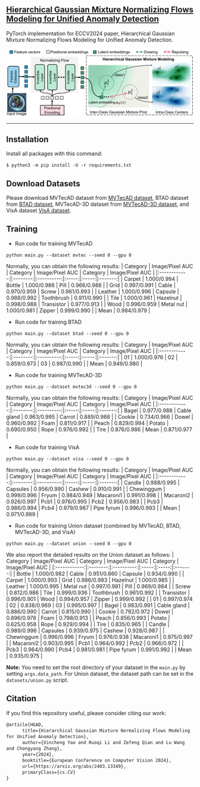 ## [Hierarchical Gaussian Mixture Normalizing Flows Modeling for Unified Anomaly Detection](https://arxiv.org/abs/2403.13349)

PyTorch implementation for ECCV2024 paper, Hierarchical Gaussian Mixture Normalizing Flows Modeling for Unified Anomaly Detection.

<img src="./HGAD-framework.png" width="800">

---

## Installation
Install all packages with this command:
```
$ python3 -m pip install -U -r requirements.txt
```

## Download Datasets
Please download MVTecAD dataset from [MVTecAD dataset](https://www.mvtec.com/de/unternehmen/forschung/datasets/mvtec-ad/), BTAD dataset from [BTAD dataset](http://avires.dimi.uniud.it/papers/btad/btad.zip), MVTecAD-3D dataset from [MVTecAD-3D dataset](https://www.mvtec.com/company/research/datasets/mvtec-3d-ad), and VisA dataset [VisA dataset](https://amazon-visual-anomaly.s3.us-west-2.amazonaws.com/VisA_20220922.tar).


## Training
- Run code for training MVTecAD
```
python main.py --dataset mvtec --seed 0 --gpu 0
```

Normally, you can obtain the following results:
| Category | Image/Pixel AUC | Category | Image/Pixel AUC | Category | Image/Pixel AUC |
|:------------:|:--------:|:----------:|:-----:|:-----:|:-------:|
| Carpet | 1.000/0.994 | Bottle | 1.000/0.986 | Pill | 0.966/0.988 |
| Grid | 0.997/0.991 | Cable | 0.970/0.959 | Screw | 0.961/0.993 |
| Leather | 1.000/0.996 | Capsule | 0.988/0.992 | Toothbrush | 0.911/0.990 |
| Tile | 1.000/0.961 | Hazelnut | 0.998/0.988 | Transistor | 0.977/0.913 |
| Wood | 0.996/0.959 | Metal nut | 1.000/0.981 | Zipper | 0.999/0.990 |
| Mean | 0.984/0.979 | 

- Run code for training BTAD
```
python main.py --dataset btad --seed 0 --gpu 0
```

Normally, you can obtain the following results:
| Category | Image/Pixel AUC | Category | Image/Pixel AUC | Category | Image/Pixel AUC |
|:------------:|:--------:|:----------:|:-----:|:-----:|:-------:|
| 01 | 1.000/0.976 | 02 | 0.859/0.973 | 03 | 0.987/0.990 |
| Mean | 0.949/0.980 | 

- Run code for training MVTecAD-3D
```
python main.py --dataset mvtec3d --seed 0 --gpu 0
```

Normally, you can obtain the following results:
| Category | Image/Pixel AUC | Category | Image/Pixel AUC | Category | Image/Pixel AUC |
|:------------:|:--------:|:----------:|:-----:|:-----:|:-------:|
| Bagel | 0.977/0.988 | Cable gland | 0.963/0.995 | Carrot | 0.889/0.988 |
| Cookie | 0.734/0.966 | Dowel | 0.960/0.992 | Foam | 0.811/0.917 |
| Peach | 0.829/0.994 | Potato | 0.690/0.950 | Rope | 0.976/0.992 |
| Tire | 0.876/0.986 | Mean | 0.871/0.977 | 

- Run code for training VisA
```
python main.py --dataset visa --seed 0 --gpu 0
```

Normally, you can obtain the following results:
| Category | Image/Pixel AUC | Category | Image/Pixel AUC | Category | Image/Pixel AUC |
|:------------:|:--------:|:----------:|:-----:|:-----:|:-------:|
| Candle | 0.988/0.995 | Capsules | 0.956/0.990 | Cashew | 0.910/0.991 |
| Chewinggum | 0.999/0.996 | Fryum | 0.984/0.949 | Macaroni1 | 0.991/0.998 |
| Macaroni2 | 0.926/0.997 | Pcb1 | 0.976/0.995 | Pcb2 | 0.956/0.983 |
| Pcb3 | 0.986/0.994 | Pcb4 | 0.979/0.987 | Pipe fyrum | 0.996/0.993 |
| Mean | 0.971/0.989 | 

- Run code for training Union dataset (combined by MVTecAD, BTAD, MVTecAD-3D, and VisA)
```
python main.py --dataset union --seed 0 --gpu 0
```

We also report the detailed results on the Union dataset as follows:
| Category | Image/Pixel AUC | Category | Image/Pixel AUC | Category | Image/Pixel AUC |
|:------------:|:--------:|:----------:|:-----:|:-----:|:-------:|
| Bottle | 1.000/0.982 | Cable | 0.951/0.860 | Capsule | 0.934/0.990 |
| Carpet | 1.000/0.993 | Grid | 0.986/0.983 | Hazelnut | 1.000/0.985 |
| Leather | 1.000/0.995 | Metal nut | 0.997/0.981 | Pill | 0.969/0.984 |
| Screw | 0.812/0.986 | Tile | 0.999/0.936 | Toothbrush | 0.961/0.992 |
| Transistor | 0.996/0.901 | Wood | 0.994/0.957 | Zipper | 0.999/0.992 |
| 01 | 0.997/0.974 | 02 | 0.838/0.969 | 03 | 0.995/0.997 |
| Bagel | 0.983/0.991 | Cable gland | 0.886/0.990 | Carrot | 0.815/0.990 |
| Cookie | 0.792/0.972 | Dowel | 0.896/0.978 | Foam | 0.798/0.913 |
| Peach | 0.856/0.993 | Potato | 0.625/0.958 | Rope | 0.929/0.994 |
| Tire | 0.835/0.965 |
| Candle | 0.989/0.996 | Capsules | 0.939/0.975 | Cashew | 0.928/0.987 |
| Chewinggum | 0.996/0.996 | Fryum | 0.976/0.938 | Macaroni1 | 0.975/0.997 |
| Macaroni2 | 0.903/0.995 | Pcb1 | 0.964/0.992 | Pcb2 | 0.966/0.972 |
| Pcb3 | 0.964/0.990 | Pcb4 | 0.981/0.981 | Pipe fyrum | 0.991/0.992 |
| Mean | 0.935/0.975 | 

**Note:** You need to set the root directory of your dataset in the `main.py` by setting `args.data_path`. For Union dataset, the dataset path can be set in the `datasets/union.py` script.


## Citation

If you find this repository useful, please consider citing our work:
```
@article{HGAD,
      title={Hierarchical Gaussian Mixture Normalizing Flows Modeling for Unified Anomaly Detection}, 
      author={Xincheng Yao and Ruoqi Li and Zefeng Qian and Lu Wang and Chongyang Zhang},
      year={2024},
      booktitle={European Conference on Computer Vision 2024},
      url={https://arxiv.org/abs/2403.13349},
      primaryClass={cs.CV}
}
```
